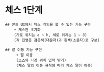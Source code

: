 # 체스 1단계
    ## 콘솔 UI에서 체스 게임을 할 수 있는 기능 구현
        + 체스판 초기화
        (가로 위치는 a ~ h, 세로 위치는 1 ~ 8)
        (각 진영은 검은색(대문자)과 흰색(소문자)로 구분)
        
    ## 말 이동 기능 구현 
         + 말 이동
         (소스와 타겟 위치 입력 받기)
         (체스 말의 이동 규칙에 따라 체스 말이 이동)
         

